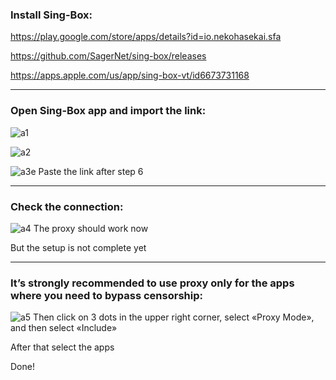 ### Install Sing-Box:
https://play.google.com/store/apps/details?id=io.nekohasekai.sfa

https://github.com/SagerNet/sing-box/releases

https://apps.apple.com/us/app/sing-box-vt/id6673731168

-----

### Open Sing-Box app and import the link:
![a1](https://github.com/user-attachments/assets/5323c7f4-5e45-44dd-9cfe-1cd7ed0d2c1b)

![a2](https://github.com/user-attachments/assets/7dd5ee7f-2fd9-4258-81c2-032ca7631663)

![a3e](https://github.com/user-attachments/assets/9c2999c5-f62f-4e1c-bc26-557e67fa6218)
Paste the link after step 6

-----

### Check the connection:
![a4](https://github.com/user-attachments/assets/b1031b28-df75-4993-92f7-c1c9a0e6fb05)
The proxy should work now

But the setup is not complete yet

-----

### It’s strongly recommended to use proxy only for the apps where you need to bypass censorship:
![a5](https://github.com/user-attachments/assets/ded0c2bb-09b6-47f9-82ff-f221fef2ad6a)
Then click on 3 dots in the upper right corner, select «Proxy Mode», and then select «Include»

After that select the apps

Done!
